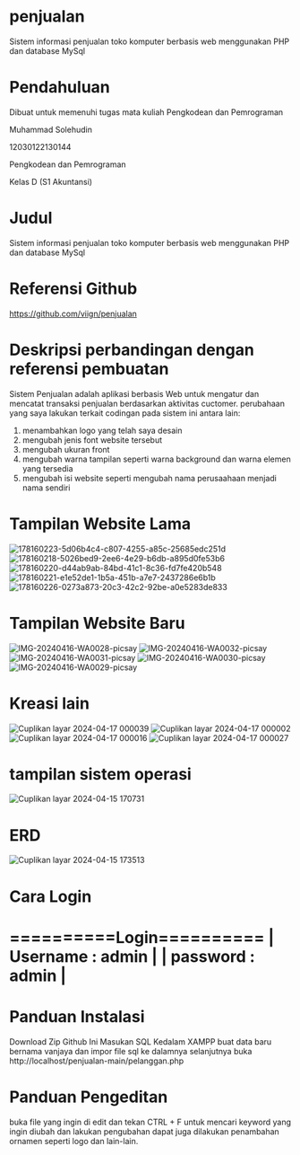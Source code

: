 # penjualan
Sistem informasi penjualan toko komputer berbasis web menggunakan PHP dan database MySql
# Pendahuluan 
Dibuat untuk memenuhi tugas mata kuliah Pengkodean dan Pemrograman

Muhammad Solehudin

12030122130144

Pengkodean dan Pemrograman 

Kelas D (S1 Akuntansi)

# Judul
Sistem informasi penjualan toko komputer berbasis web menggunakan PHP dan database MySql

# Referensi Github 
https://github.com/viign/penjualan

# Deskripsi perbandingan dengan referensi pembuatan 
Sistem  Penjualan   adalah aplikasi berbasis Web untuk mengatur dan mencatat transaksi penjualan berdasarkan aktivitas cuctomer. perubahaan yang saya lakukan terkait codingan pada sistem ini antara lain: 
1. menambahkan logo yang telah saya desain
2. mengubah jenis font website tersebut
3. mengubah ukuran front
5. mengubah warna tampilan seperti warna background dan warna elemen yang tersedia
6. mengubah isi website seperti mengubah nama perusaahaan menjadi nama sendiri

# Tampilan Website Lama  

![178160223-5d06b4c4-c807-4255-a85c-25685edc251d](https://github.com/muhammadsolehudin3123/muhammad-solehudin-PengkodeandanPemrograman-SistemPenjualan/assets/152485242/87353285-097d-41d5-b613-90b4cd90fadc)
![178160218-5026bed9-2ee6-4e29-b6db-a895d0fe53b6](https://github.com/muhammadsolehudin3123/muhammad-solehudin-PengkodeandanPemrograman-SistemPenjualan/assets/152485242/9e13691e-672f-4044-b847-12fc31668301)
![178160220-d44ab9ab-84bd-41c1-8c36-fd7fe420b548](https://github.com/muhammadsolehudin3123/muhammad-solehudin-PengkodeandanPemrograman-SistemPenjualan/assets/152485242/91a90b41-f220-4d6f-95b4-29d5123f573c)
![178160221-e1e52de1-1b5a-451b-a7e7-2437286e6b1b](https://github.com/muhammadsolehudin3123/muhammad-solehudin-PengkodeandanPemrograman-SistemPenjualan/assets/152485242/ec209ca5-3fe3-491a-9793-f1a571c6640a)
![178160226-0273a873-20c3-42c2-92be-a0e5283de833](https://github.com/muhammadsolehudin3123/muhammad-solehudin-PengkodeandanPemrograman-SistemPenjualan/assets/152485242/e7487ef5-ed80-4a6c-9f02-d0402af952e9)

# Tampilan Website Baru 
![IMG-20240416-WA0028-picsay](https://github.com/muhammadsolehudin3123/muhammad-solehudin-PengkodeandanPemrograman-SistemPenjualan/assets/152485242/ec65da4a-0e79-4c9a-aaab-3e6b58d0554d)
![IMG-20240416-WA0032-picsay](https://github.com/muhammadsolehudin3123/muhammad-solehudin-PengkodeandanPemrograman-SistemPenjualan/assets/152485242/17a07aba-edbc-4ce4-be2f-95f5ef58b6ce)
![IMG-20240416-WA0031-picsay](https://github.com/muhammadsolehudin3123/muhammad-solehudin-PengkodeandanPemrograman-SistemPenjualan/assets/152485242/f5d9ea70-5435-4c3f-af98-2d957d79ab8b)
![IMG-20240416-WA0030-picsay](https://github.com/muhammadsolehudin3123/muhammad-solehudin-PengkodeandanPemrograman-SistemPenjualan/assets/152485242/47a7d315-0364-4d86-a6ea-fa195d55f83d)
![IMG-20240416-WA0029-picsay](https://github.com/muhammadsolehudin3123/muhammad-solehudin-PengkodeandanPemrograman-SistemPenjualan/assets/152485242/bccb9e6e-8812-4b25-8516-04b394be2312)

# Kreasi lain 


![Cuplikan layar 2024-04-17 000039](https://github.com/muhammadsolehudin3123/muhammad-solehudin-PengkodeandanPemrograman-SistemPenjualan/assets/152485242/be24e9ec-d29f-4644-8c02-c7473be2fbd6)
![Cuplikan layar 2024-04-17 000002](https://github.com/muhammadsolehudin3123/muhammad-solehudin-PengkodeandanPemrograman-SistemPenjualan/assets/152485242/d38feaf7-9a96-462c-9f2f-7d32bd06c6a2)
![Cuplikan layar 2024-04-17 000016](https://github.com/muhammadsolehudin3123/muhammad-solehudin-PengkodeandanPemrograman-SistemPenjualan/assets/152485242/cddd0991-25dd-499d-8eb3-bf276ea55481)
![Cuplikan layar 2024-04-17 000027](https://github.com/muhammadsolehudin3123/muhammad-solehudin-PengkodeandanPemrograman-SistemPenjualan/assets/152485242/20865cd8-0c6f-473a-a3b9-5719a283e386)


# tampilan sistem operasi 
![Cuplikan layar 2024-04-15 170731](https://github.com/muhammadsolehudin3123/muhammad-solehudin31/assets/152485242/31a2dbca-19c1-4d74-9734-f9ab7316f1fe)
# ERD 
![Cuplikan layar 2024-04-15 173513](https://github.com/muhammadsolehudin3123/muhammad-solehudin31/assets/152485242/115118ca-9cae-4503-b769-57d0078ed903)


# Cara Login
==========Login==========
| Username : admin       |
| password : admin       |
=========================

# Panduan Instalasi
Download Zip Github Ini
Masukan SQL Kedalam XAMPP
buat data baru bernama vanjaya 
dan impor file sql ke dalamnya selanjutnya  buka http://localhost/penjualan-main/pelanggan.php

# Panduan Pengeditan 
buka file yang ingin di edit dan tekan CTRL + F untuk mencari keyword yang ingin diubah dan lakukan pengubahan dapat juga dilakukan penambahan ornamen seperti logo dan lain-lain.
